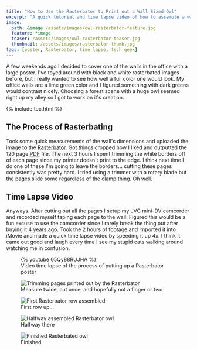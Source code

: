 ```yaml
---
title: "How to Use the Rasterbator to Print out a Wall Sized Owl"
excerpt: "A quick tutorial and time lapse video of how to assemble a wall sized poster using The Rasterbator."
image: 
  path: &image /assets/images/owl-rasterbator-feature.jpg
  feature: *image
  teaser: /assets/images/owl-rasterbator-teaser.jpg
  thumbnail: /assets/images/rasterbator-thumb.jpg
tags: [poster, Rasterbator, time lapse, tech geek]
---
```


A few weekends ago I decided to cover one of the walls in the office with a large poster. I've toyed around with black and white rasterbated images before, but I really wanted to see how well a full color one would look. My office walls are a lime green color and I figured something with dark greens would contrast nicely. Choosing a forest scene with a huge owl seemed right up my alley so I got to work on it's creation.

{% include toc.html %}

## The Process of Rasterbating

Took some quick measurements of the wall's dimensions and uploaded the image to the [Rasterbator](http://arje.net/rasterbator"). Got things cropped how I liked and outputted the 120 page <abbr title="portable document format">PDF</abbr> file. The next 3 hours I spent trimming the white borders off of each page since my printer doesn't print to the edge. I think next time I do one of these I'm going to leave the borders... cutting these pages consistently was pretty hard. I tried using a trimmer with a rotary blade but the pages slide some regardless of the clamp thing. Oh well.

## Time Lapse Video

Anyways. After cutting out all the pages I setup my JVC mini-DV camcorder and recorded myself taping each page to the wall. Figured this would be a fun excuse to use the camcorder since I rarely break the thing out after buying it 4 years ago. Took the 2 hours of footage and imported it into iMovie and made a quick time lapse video by speeding it up 4x. I think it came out good and laugh every time I see my stupid cats walking around watching me in confusion.

<figure class="large">
    {% youtube 05Qy88RUJHA %}
    <figcaption>Video time lapse of the process of putting up a Rasterbator poster</figcaption>
</figure>

<figure>
    <img src="{{ site.url }}/assets/images/rasterbator-trimming-pages.jpg" alt="Trimming pages printed out by the Rasterbator">
    <figcaption>Measure twice, cut once, and hopefully not a finger or two</figcaption>
</figure>

<figure>
    <img src="{{ site.url }}/assets/images/rasterbator-firstrow-owl.jpg" alt="First Rasterbator row assembled">
    <figcaption>First row up&#8230;</figcaption>
</figure>

<figure>
    <img src="{{ site.url }}/assets/images/rasterbator-halfway-owl.jpg" alt="Halfway assembled Rasterbator owl">
    <figcaption>Halfway there</figcaption>
</figure>

<figure>
    <img src="{{ site.url }}/assets/images/rasterbator-finished-owl.jpg" alt="Finished Rasterbated owl">
    <figcaption>Finished</figcaption>
</figure>
